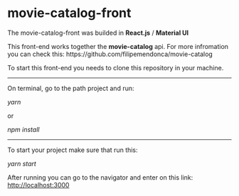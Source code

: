 # movie-catalog-front

The movie-catalog-front was builded in **React.js** / **Material UI** 

<p> This front-end works together the <b>movie-catalog</b> api. For more infromation you can check this: https://github.com/filipemendonca/movie-catalog <p/>

<p> To start this front-end you needs to clone this repository in your machine. </p>

---------------------------------------------------------------------------------------------------

<p> On terminal, go to the path project and run: </p>
<p> <i>yarn</i> </p> <p>or</p> <p> <i>npm install</i> </p>

---------------------------------------------------------------------------------------------------

<p> To start your project make sure that run this: </p>
<p> <i>yarn start</i> </p>

<p> After running you can go to the navigator and enter on this link: <a href="#">http://localhost:3000</a> </p>
